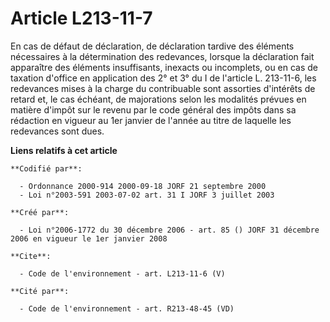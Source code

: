 # Article L213-11-7

En cas de défaut de déclaration, de déclaration tardive des éléments nécessaires à la détermination des redevances, lorsque
la déclaration fait apparaître des éléments insuffisants, inexacts ou incomplets, ou en cas de taxation d'office en
application des 2° et 3° du I de l'article L. 213-11-6, les redevances mises à la charge du contribuable sont assorties
d'intérêts de retard et, le cas échéant, de majorations selon les modalités prévues en matière d'impôt sur le revenu par le
code général des impôts dans sa rédaction en vigueur au 1er janvier de l'année au titre de laquelle les redevances sont dues.

**Liens relatifs à cet article**

	**Codifié par**:

	  - Ordonnance 2000-914 2000-09-18 JORF 21 septembre 2000
	  - Loi n°2003-591 2003-07-02 art. 31 I JORF 3 juillet 2003

	**Créé par**:

	  - Loi n°2006-1772 du 30 décembre 2006 - art. 85 () JORF 31 décembre 2006 en vigueur le 1er janvier 2008

	**Cite**:

	  - Code de l'environnement - art. L213-11-6 (V)

	**Cité par**:

	  - Code de l'environnement - art. R213-48-45 (VD)
